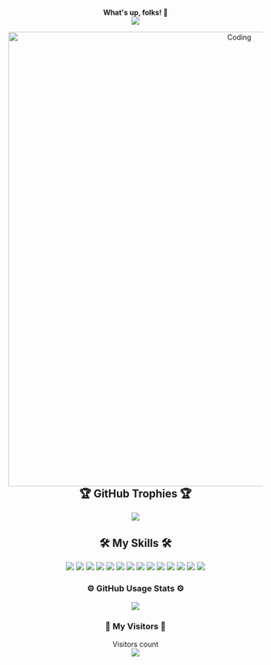 <p align="center">
  <strong>What's up, folks! 👋</strong><br>
  <img src="https://img.shields.io/github/followers/engelsruiz09?label=Follow&style=social" />
</p>


<p align="center">
  <img align="right" alt="Coding" width="900" src="https://media.tenor.com/85M6585q7zkAAAAC/super-mario-bros-movie-mario-kart.gif" />
</p>


<h2 align="center">🏆 GitHub Trophies 🏆</h2>

<p align="center">
  <a href="https://github.com/ryo-ma/github-profile-trophy">
    <img src="https://github-profile-trophy.vercel.app/?username=engelsruiz09&theme=onedark" />
  </a>
</p>


<h2 align="center">🛠️ My Skills 🛠️</h2>

<p align="center">
  <img src="https://img.shields.io/badge/python-3670A0?style=for-the-badge&logo=python&logoColor=ffdd54" />
  <img src="https://img.shields.io/badge/c%23-%23239120.svg?style=for-the-badge&logo=c-sharp&logoColor=white" />
  <img src="https://img.shields.io/badge/c%2B%2B-%2300599C.svg?style=for-the-badge&logo=c%2B%2B&logoColor=white" />
  <img src="https://img.shields.io/badge/html5-%23E34F26.svg?style=for-the-badge&logo=html5&logoColor=white" />
  <img src="https://img.shields.io/badge/css3-%231572B6.svg?style=for-the-badge&logo=css3&logoColor=white" />
  <img src="https://img.shields.io/badge/javascript-%23323330.svg?style=for-the-badge&logo=javascript&logoColor=%23F7DF1E" />
  <img src="https://img.shields.io/badge/asm-%23007ACC?style=for-the-badge&logo=assembly&logoColor=white" />
  <img src="https://img.shields.io/badge/risc--v-%23A80000.svg?style=for-the-badge&logo=risc-v&logoColor=white" />
  <img src="https://img.shields.io/badge/mysql-%2300f.svg?style=for-the-badge&logo=mysql&logoColor=white" />
  <img src="https://img.shields.io/badge/sql%20server-%23CC2927?style=for-the-badge&logo=microsoft-sql-server&logoColor=white" />
  <img src="https://img.shields.io/badge/rstudio-%235A5255.svg?style=for-the-badge&logo=rstudio&logoColor=white" />
  <img src="https://img.shields.io/badge/pandas-%23150458.svg?style=for-the-badge&logo=pandas&logoColor=white" />
  <img src="https://img.shields.io/badge/numpy-%23013243.svg?style=for-the-badge&logo=numpy&logoColor=white" />
  <img src="https://img.shields.io/badge/node.js-%2343853D.svg?style=for-the-badge&logo=node.js&logoColor=white" />
</p>

<h3 align="center">⚙️ GitHub Usage Stats ⚙️</h3>

<p align="center">
  <a href="https://github.com/LordDashMe/github-contribution-stats/">
    <img src="https://github-contribution-stats.vercel.app/api/?username=engelsruiz09" />
  </a>
</p>


<h3 align="center">👀 My Visitors 👀</h3>

<p align="center"> 
  Visitors count<br>
  <img src="https://profile-counter.glitch.me/engelsruiz09/count.svg" />
</p>












